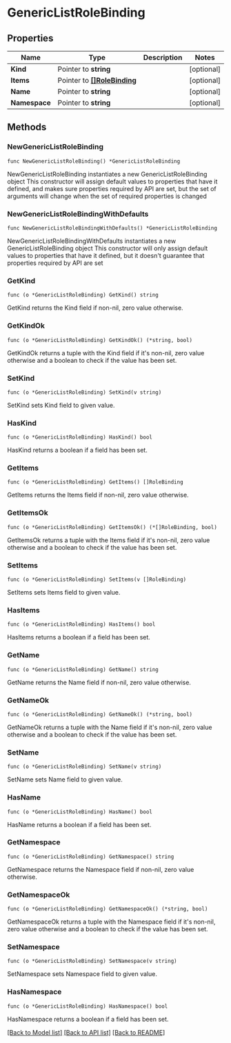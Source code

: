 # GenericListRoleBinding

## Properties

Name | Type | Description | Notes
------------ | ------------- | ------------- | -------------
**Kind** | Pointer to **string** |  | [optional] 
**Items** | Pointer to [**[]RoleBinding**](RoleBinding.md) |  | [optional] 
**Name** | Pointer to **string** |  | [optional] 
**Namespace** | Pointer to **string** |  | [optional] 

## Methods

### NewGenericListRoleBinding

`func NewGenericListRoleBinding() *GenericListRoleBinding`

NewGenericListRoleBinding instantiates a new GenericListRoleBinding object
This constructor will assign default values to properties that have it defined,
and makes sure properties required by API are set, but the set of arguments
will change when the set of required properties is changed

### NewGenericListRoleBindingWithDefaults

`func NewGenericListRoleBindingWithDefaults() *GenericListRoleBinding`

NewGenericListRoleBindingWithDefaults instantiates a new GenericListRoleBinding object
This constructor will only assign default values to properties that have it defined,
but it doesn't guarantee that properties required by API are set

### GetKind

`func (o *GenericListRoleBinding) GetKind() string`

GetKind returns the Kind field if non-nil, zero value otherwise.

### GetKindOk

`func (o *GenericListRoleBinding) GetKindOk() (*string, bool)`

GetKindOk returns a tuple with the Kind field if it's non-nil, zero value otherwise
and a boolean to check if the value has been set.

### SetKind

`func (o *GenericListRoleBinding) SetKind(v string)`

SetKind sets Kind field to given value.

### HasKind

`func (o *GenericListRoleBinding) HasKind() bool`

HasKind returns a boolean if a field has been set.

### GetItems

`func (o *GenericListRoleBinding) GetItems() []RoleBinding`

GetItems returns the Items field if non-nil, zero value otherwise.

### GetItemsOk

`func (o *GenericListRoleBinding) GetItemsOk() (*[]RoleBinding, bool)`

GetItemsOk returns a tuple with the Items field if it's non-nil, zero value otherwise
and a boolean to check if the value has been set.

### SetItems

`func (o *GenericListRoleBinding) SetItems(v []RoleBinding)`

SetItems sets Items field to given value.

### HasItems

`func (o *GenericListRoleBinding) HasItems() bool`

HasItems returns a boolean if a field has been set.

### GetName

`func (o *GenericListRoleBinding) GetName() string`

GetName returns the Name field if non-nil, zero value otherwise.

### GetNameOk

`func (o *GenericListRoleBinding) GetNameOk() (*string, bool)`

GetNameOk returns a tuple with the Name field if it's non-nil, zero value otherwise
and a boolean to check if the value has been set.

### SetName

`func (o *GenericListRoleBinding) SetName(v string)`

SetName sets Name field to given value.

### HasName

`func (o *GenericListRoleBinding) HasName() bool`

HasName returns a boolean if a field has been set.

### GetNamespace

`func (o *GenericListRoleBinding) GetNamespace() string`

GetNamespace returns the Namespace field if non-nil, zero value otherwise.

### GetNamespaceOk

`func (o *GenericListRoleBinding) GetNamespaceOk() (*string, bool)`

GetNamespaceOk returns a tuple with the Namespace field if it's non-nil, zero value otherwise
and a boolean to check if the value has been set.

### SetNamespace

`func (o *GenericListRoleBinding) SetNamespace(v string)`

SetNamespace sets Namespace field to given value.

### HasNamespace

`func (o *GenericListRoleBinding) HasNamespace() bool`

HasNamespace returns a boolean if a field has been set.


[[Back to Model list]](../README.md#documentation-for-models) [[Back to API list]](../README.md#documentation-for-api-endpoints) [[Back to README]](../README.md)


